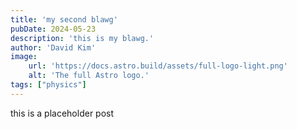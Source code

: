```yaml
---
title: 'my second blawg'
pubDate: 2024-05-23
description: 'this is my blawg.'
author: 'David Kim'
image:
    url: 'https://docs.astro.build/assets/full-logo-light.png'
    alt: 'The full Astro logo.'
tags: ["physics"]
---
```

this is a placeholder post